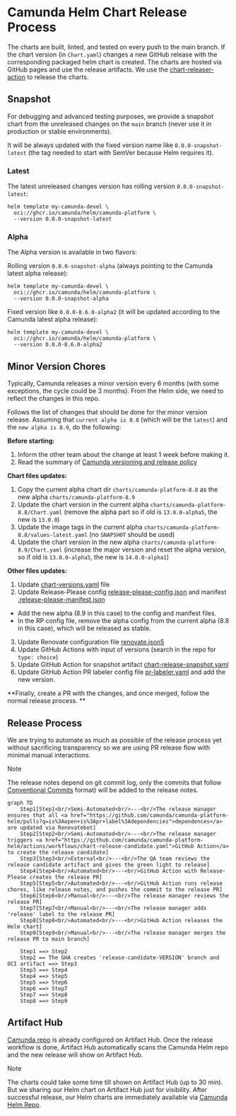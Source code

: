 # Camunda Helm Chart Release Process

The charts are built, linted, and tested on every push to the main branch. If the chart version
(in `Chart.yaml`) changes a new GitHub release with the corresponding packaged helm chart is
created. The charts are hosted via GitHub pages and use the release artifacts. We use the
[chart-releaser-action](https://github.com/helm/chart-releaser-action) to release the charts.

## Snapshot

For debugging and advanced testing purposes, we provide a snapshot chart from the unreleased changes on the `main` branch (never use it in production or stable environments).

It will be always updated with the fixed version name like `0.0.0-snapshot-latest` (the tag needed to start with SemVer because Helm requires it).

### Latest

The latest unreleased changes version has rolling version `0.0.0-snapshot-latest`:

```shell
helm template my-camunda-devel \
  oci://ghcr.io/camunda/helm/camunda-platform \
  --version 0.0.0-snapshot-latest
```

### Alpha

The Alpha version is available in two flavors:

Rolling version `0.0.0-snapshot-alpha` (always pointing to the Camunda latest alpha release):

```shell
helm template my-camunda-devel \
  oci://ghcr.io/camunda/helm/camunda-platform \
  --version 0.0.0-snapshot-alpha
```

Fixed version like `0.0.0-8.6.0-alpha2` (it will be updated according to the Camunda latest alpha release):

```shell
helm template my-camunda-devel \
  oci://ghcr.io/camunda/helm/camunda-platform \
  --version 0.0.0-8.6.0-alpha2
```

## Minor Version Chores

Typically, Camunda releases a minor version every 6 months (with some exceptions, the cycle could be 3 months). From the Helm side, we need to reflect the changes in this repo.

Follows the list of changes that should be done for the minor version release. Assuming that `current alpha is 8.8` (which will be the `latest`) and the `new alpha is 8.9`, do the following:

**Before starting:**

1. Inform the other team about the change at least 1 week before making it.
2. Read the summary of [Camunda versioning and release policy](../charts/README.md)

**Chart files updates:**

1. Copy the current alpha chart dir `charts/camunda-platform-8.8` as the new alpha `charts/camunda-platform-8.9`
2. Update the chart version in the current alpha `charts/camunda-platform-8.8/Chart.yaml` (remove the alpha part so if old is `13.0.0-alpha5`, the new is `13.0.0`)
3. Update the image tags in the current alpha `charts/camunda-platform-8.8/values-latest.yaml` (no `SNAPSHOT` should be used)
4. Update the chart version in the new alpha `charts/camunda-platform-8.9/Chart.yaml` (increase the major version and reset the alpha version, so if old is `13.0.0-alpha5`, the new is `14.0.0-alpha1`)

**Other files updates:**

1. Update [chart-versions.yaml](../charts/chart-versions.yaml) file
2. Update Release-Please config [release-please-config.json](../.github/config/release-please/release-please-config.json) and manifest [.release-please-manifest.json](../.github/config/release-please/.release-please-manifest.json)
  - Add the new alpha (8.9 in this case) to the config and manifest files.
  - In the RP config file, remove the alpha config from the current alpha (8.8 in this case), which will be released as stable.
3. Update Renovate configuration file [renovate.json5](../.github/renovate.json5)
4. Update GitHub Actions with input of versions (search in the repo for `type: choice`)
5. Update GitHub Action for snapshot artifact [chart-release-snapshot.yaml](../.github/workflows/chart-release-snapshot.yaml)
6. Update GitHub Action PR labeler config file [pr-labeler.yaml](../.github/config/pr-labeler.yaml) and add the new version.

**Finally, create a PR with the changes, and once merged, follow the normal release process.
**

## Release Process

We are trying to automate as much as possible of the release process yet without sacrificing
transparency so we are using PR release flow with minimal manual interactions.

> [!NOTE]
>
> The release notes depend on git commit log, only the commits that follow
[Conventional Commits](https://www.conventionalcommits.org/en/v1.0.0/) format) will be added to
the release notes.

```mermaid
graph TD
    Step1[Step1<br/>Semi-Automated<br/>---<br/>The release manager ensures that all <a href="https://github.com/camunda/camunda-platform-helm/pulls?q=is%3Aopen+is%3Apr+label%3Adependencies">dependences</a> are updated via Renovatebot]
    Step2[Step2<br/>Semi-Automated<br/>---<br/>The release manager triggers <a href="https://github.com/camunda/camunda-platform-helm/actions/workflows/chart-release-candidate.yaml">GitHub Action</a> to create the release candidate]
    Step3[Step3<br/>External<br/>---<br/>The QA team reviews the release candidate artifact and gives the green light to release]
    Step4[Step4<br/>Automated<br/>---<br/>GitHub Action with Release-Please creates the release PR]
    Step5[Step5<br/>Automated<br/>---<br/>GitHub Action runs release chores, like release notes, and pushes the commit to the release PR]
    Step6[Step6<br/>Manual<br/>---<br/>The release manager reviews the release PR]
    Step7[Step7<br/>Manual<br/>---<br/>The release manager adds 'release' label to the release PR]
    Step8[Step8<br/>Automated<br/>---<br/>GitHub Action releases the Helm chart]
    Step9[Step9<br/>Manual<br/>---<br/>The release manager merges the release PR to main branch]

    Step1 ==> Step2
    Step2 == The GHA creates 'release-candidate-VERSION' branch and OCI artifact ==> Step3
    Step3 ==> Step4
    Step4 ==> Step5
    Step5 ==> Step6
    Step6 ==> Step7
    Step7 ==> Step8
    Step8 ==> Step9
```

## Artifact Hub

[Camunda repo](https://artifacthub.io/packages/search?repo=camunda) is already configured on
Artifact Hub. Once the release workflow is done, Artifact Hub automatically scans the Camunda Helm repo
and the new release will show on Artifact Hub.

> [!NOTE]
>
> The charts could take some time till shown on Artifact Hub (up to 30 min).
> But we sharing our Helm chart on Artifact Hub just for visibility. After successful release,
> our Helm charts are immediately available via [Camunda Helm Repo](https://helm.camunda.io).
